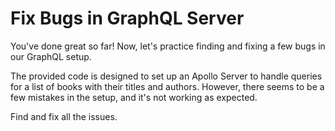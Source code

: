 # Fix Bugs in GraphQL Server

You've done great so far! Now, let's practice finding and fixing a few bugs in our GraphQL setup.

The provided code is designed to set up an Apollo Server to handle queries for a list of books with their titles and authors. However, there seems to be a few mistakes in the setup, and it's not working as expected.

Find and fix all the issues.